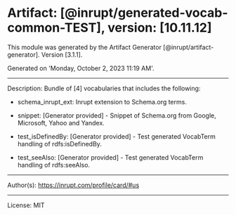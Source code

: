 # Artifact: [@inrupt/generated-vocab-common-TEST], version: [10.11.12]

This module was generated by the Artifact Generator [@inrupt/artifact-generator].
Version [3.1.1].

Generated on 'Monday, October 2, 2023 11:19 AM'.

---

Description: Bundle of [4] vocabularies that includes the following:

 - schema_inrupt_ext: Inrupt extension to Schema.org terms.

 - snippet: [Generator provided] - Snippet of Schema.org from Google, Microsoft, Yahoo and Yandex.

 - test_isDefinedBy: [Generator provided] - Test generated VocabTerm handling of rdfs:isDefinedBy.

 - test_seeAlso: [Generator provided] - Test generated VocabTerm handling of rdfs:seeAlso.

---

Author(s): https://inrupt.com/profile/card/#us

---

License: MIT

